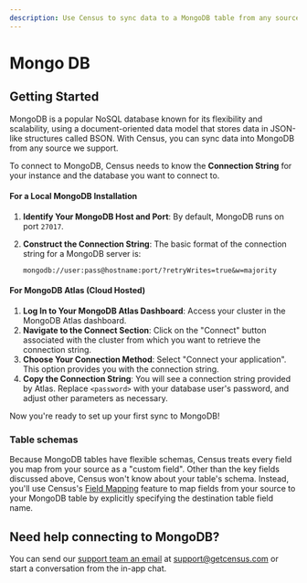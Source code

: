 ```yaml
---
description: Use Census to sync data to a MongoDB table from any source we support.
---
```


# Mongo DB

## Getting Started

MongoDB is a popular NoSQL database known for its flexibility and scalability, using a document-oriented data model that stores data in JSON-like structures called BSON. With Census, you can sync data into MongoDB from any source we support.

To connect to MongoDB, Census needs to know the **Connection String** for your instance and the database you want to connect to.

#### For a Local MongoDB Installation

1. **Identify Your MongoDB Host and Port**: By default, MongoDB runs on port `27017`.&#x20;
2.  **Construct the Connection String**: The basic format of the connection string for a MongoDB server is:

    ```
    mongodb://user:pass@hostname:port/?retryWrites=true&w=majority
    ```

#### For MongoDB Atlas (Cloud Hosted)

1. **Log In to Your MongoDB Atlas Dashboard**: Access your cluster in the MongoDB Atlas dashboard.
2. **Navigate to the Connect Section**: Click on the "Connect" button associated with the cluster from which you want to retrieve the connection string.
3. **Choose Your Connection Method**: Select "Connect your application". This option provides you with the connection string.
4. **Copy the Connection String**: You will see a connection string provided by Atlas. Replace `<password>` with your database user's password, and adjust other parameters as necessary.

Now you're ready to set up your first sync to MongoDB!

### Table schemas

Because MongoDB tables have flexible schemas, Census treats every field you map from your source as a "custom field". Other than the key fields discussed above, Census won't know about your table's schema. Instead, you'll use Census's [Field Mapping](../../syncing-data/field-mapping/) feature to map fields from your source to your MongoDB table by explicitly specifying the destination table field name.

## Need help connecting to MongoDB?

You can send our [support team an email](mailto:support@getcensus.com) at support@getcensus.com or start a conversation from the in-app chat.
